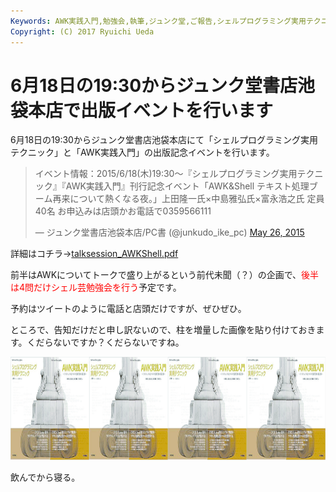 ```yaml
---
Keywords: AWK実践入門,勉強会,執筆,ジュンク堂,ご報告,シェルプログラミング実用テクニック,シェル芸
Copyright: (C) 2017 Ryuichi Ueda
---
```


# 6月18日の19:30からジュンク堂書店池袋本店で出版イベントを行います
6月18日の19:30からジュンク堂書店池袋本店にて「シェルプログラミング実用テクニック」と「AWK実践入門」の出版記念イベントを行います。


<blockquote class="twitter-tweet" data-partner="tweetdeck"><p lang="ja" dir="ltr">イベント情報：2015/6/18(木)19:30〜『シェルプログラミング実用テクニック』『AWK実践入門』刊行記念イベント「AWK&amp;Shell テキスト処理ブーム再来について熱くなる夜。」上田隆一氏×中島雅弘氏×富永浩之氏 定員40名 お申込みは店頭かお電話で0359566111</p>&mdash; ジュンク堂書店池袋本店/PC書 (@junkudo_ike_pc) <a href="https://twitter.com/junkudo_ike_pc/status/603060655927660547">May 26, 2015</a></blockquote>
<script async src="//platform.twitter.com/widgets.js" charset="utf-8"></script>


詳細はコチラ→<a href="talksession_AWKShell.pdf">talksession_AWKShell.pdf</a>



前半はAWKについてトークで盛り上がるという前代未聞（？）の企画で、<span style="color:red">後半は4問だけシェル芸勉強会を行う</span>予定です。

予約はツイートのように電話と店頭だけですが、ぜひぜひ。


ところで、告知だけだと申し訳ないので、柱を増量した画像を貼り付けておきます。くだらないですか？くだらないですね。

<a href="quad.png"><img src="quad.png" alt="quad" width="1040" height="165" class="aligncenter size-full wp-image-6313" /></a>

飲んでから寝る。
